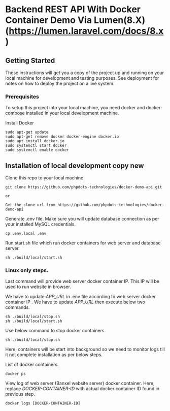 # Backend REST API With Docker Container Demo Via Lumen(8.X)(https://lumen.laravel.com/docs/8.x)


## Getting Started

These instructions will get you a copy of the project up and running on your local machine for development and testing purposes. See deployment for notes on how to deploy the project on a live system.

### Prerequisites

To setup this project into your local machine, you need docker and docker-compose installed in your local development machine.

Install Docker

```
sudo apt-get update
sudo apt-get remove docker docker-engine docker.io
sudo apt install docker.io
sudo systemctl start docker
sudo systemctl enable docker
```

## Installation of local development copy new

Clone this repo to your local machine. 


```
git clone https://github.com/phpdots-technologies/docker-demo-api.git

or

Get the clone url from https://github.com/phpdots-technologies/docker-demo-api
```

Generate .env file. Make sure you will update database connection as per your installed MySQL credentials.

```
cp .env.local .env
```

Run start.sh file which run docker containers for web server and database server.

```
sh ./build/local/start.sh
```

### Linux only steps.

Last command will provide web server docker container IP. This IP will be used to run website in browser.

We have to update *APP_URL* in .env file according to web server docker container IP . We have to update *APP_URL* then execute below two commands.
```
sh ./build/local/stop.sh
sh ./build/local/start.sh
```

Use below command to stop docker containers.

```
sh ./build/local/stop.sh
```

Here, containers will be start into background so we need to monitor logs till it not complete installation as per below steps.

List of docker containers.

```
docker ps
```

View log of web server (Banxel website server) docker container. Here, replace *DOCKER-CONTAINER-ID* with actual docker container ID found in previous step.

```
docker logs [DOCKER-CONTAINER-ID]
```